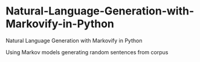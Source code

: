 # Natural-Language-Generation-with-Markovify-in-Python
Natural Language Generation with Markovify in Python

Using Markov models generating random sentences from corpus 
